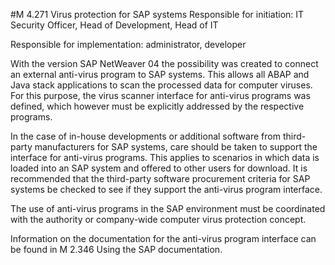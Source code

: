 #M 4.271 Virus protection for SAP systems
Responsible for initiation: IT Security Officer, Head of Development, Head of IT

Responsible for implementation: administrator, developer

With the version SAP NetWeaver 04 the possibility was created to connect an external anti-virus program to SAP systems. This allows all ABAP and Java stack applications to scan the processed data for computer viruses. For this purpose, the virus scanner interface for anti-virus programs was defined, which however must be explicitly addressed by the respective programs.

In the case of in-house developments or additional software from third-party manufacturers for SAP systems, care should be taken to support the interface for anti-virus programs. This applies to scenarios in which data is loaded into an SAP system and offered to other users for download. It is recommended that the third-party software procurement criteria for SAP systems be checked to see if they support the anti-virus program interface.

The use of anti-virus programs in the SAP environment must be coordinated with the authority or company-wide computer virus protection concept.

Information on the documentation for the anti-virus program interface can be found in M 2.346 Using the SAP documentation.



